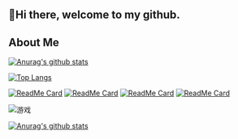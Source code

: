 ## 👋Hi there, welcome to my github.


## About Me


[![Anurag's github stats](https://github-readme-stats.vercel.app/api?username=chenyang-pro&show_icons=true&theme=shades-of-purple)](https://github.com/chenyang-pro/github-readme-stats)

[![Top Langs](https://github-readme-stats.vercel.app/api/top-langs/?username=ChenYang-pro&layout=compact)](https://github.com/ChenYang-pro/github-readme-stats)

[![ReadMe Card](https://github-readme-stats.vercel.app/api/pin/?username=ChenYang-pro&repo=Kwai&show_icons=true&theme=shades-of-purple)](https://github.com/ChenYang-pro/Kwai)
[![ReadMe Card](https://github-readme-stats.vercel.app/api/pin/?username=ChenYang-pro&repo=happyNewYear&show_icons=true&theme=shades-of-purple)](https://github.com/ChenYang-pro/happyNewYear)
[![ReadMe Card](https://github-readme-stats.vercel.app/api/pin/?username=ChenYang-pro&repo=hexo-theme-matery&show_icons=true&theme=shades-of-purple)](https://github.com/ChenYang-pro/hexo-theme-matery)
[![ReadMe Card](https://github-readme-stats.vercel.app/api/pin/?username=ChenYang-pro&repo=thingsboard&show_icons=true&theme=shades-of-purple)](https://github.com/ChenYang-pro/thingsboard)

![游戏](https://blog-lin1.oss-cn-shenzhen.aliyuncs.com/img/游戏.gif)

[![Anurag's github stats](https://github-readme-stats.vercel.app/api?username=ChenYang-pro)](https://github.com/anuraghazra/github-readme-stats)
